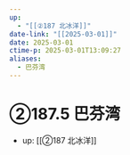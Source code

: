 ```yaml
---
up:
  - "[[②187 北冰洋]]"
date-link: "[[2025-03-01]]"
date: 2025-03-01
ctime-p: 2025-03-01T13:09:27
aliases:
  - 巴芬湾
---
```


# ②187.5 巴芬湾

- up: [[②187 北冰洋]]
